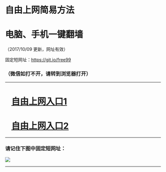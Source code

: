 ﻿# 自由上网简易方法

# 电脑、手机一键翻墙

（2017/10/09 更新，网址有效）

固定短网址：https://git.io/free99

### （微信如打不开，请转到浏览器打开）


***





# &nbsp;&nbsp; <a href="http://ft1309813467.fwq-tz-1001.info/fwqtz01.html?t=100900124932 " target="_blank">自由上网入口1</a>
# &nbsp;&nbsp; <a href="http://ft297814336.fwq-tz-1002.info/fwqtz02.html?t=100900112153 " target="_blank">自由上网入口2</a>
***

### 请记住下图中固定短网址：

<img src="https://s3-us-west-2.amazonaws.com/fwq-1001/yjfq-20170905okok.png" /> 


***

